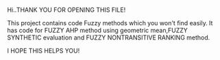 Hi..THANK YOU FOR OPENING THIS FILE!

This project contains code Fuzzy methods which you won't find easily.
It has code for FUZZY AHP method using geometric mean,FUZZY SYNTHETIC evaluation and FUZZY NONTRANSITIVE RANKING method.

I HOPE THIS HELPS YOU!
